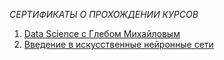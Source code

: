 *СЕРТИФИКАТЫ О ПРОХОЖДЕНИИ КУРСОВ*

1. [Data Science с Глебом Михайловым](https://github.com/businsweetie/businsweetie/blob/main/certificates/stepik-certificate-113596-534ba6b.pdf)
2. [Введение в искусственные нейронные сети](https://github.com/businsweetie/businsweetie/blob/main/certificates/stepik-certificate-100076-62ec9ee.pdf)
